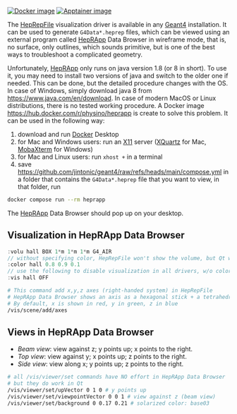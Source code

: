 [![Docker image](https://img.shields.io/badge/Docker-image-blue?style=flat)](https://hub.docker.com/r/physino/heprapp)
[![Apptainer image](https://img.shields.io/badge/Apptainer-image-red?style=flat)](https://cloud.sylabs.io/library/jintonic/geant4/vis)

The [HepRepFile][] visualization driver is available in any [Geant4][] installation. It can be used to generate `G4Data*.heprep` files, which can be viewed using an external program called [HepRApp][] Data Browser in wireframe mode, that is, no surface, only outlines, which sounds primitive, but is one of the best ways to troubleshoot a complicated geometry.

Unfortunately, [HepRApp][] only runs on java version 1.8 (or 8 in short). To use it, you may need to install two versions of java and switch to the older one if needed. This can be done, but the detailed procedure changes with the OS. In case of Windows, simply download java 8 from <https://www.java.com/en/download>. In case of modern MacOS or Linux distributions, there is no tested working procedure. A Docker image <https://hub.docker.com/r/physino/heprapp> is create to solve this problem. It can be used in the following way:

1. download and run [Docker][] Desktop
2. for Mac and Windows users: run an [X11][] server ([XQuartz][] for Mac, [MobaXterm][] for Windows)
3. for Mac and Linux users: run `xhost +` in a terminal
4. save <https://github.com/jintonic/geant4/raw/refs/heads/main/compose.yml> in a folder that contains the `G4Data*.heprep` file that you want to view, in that folder, run

```sh
docker compose run --rm heprapp
```

The [HepRApp][] Data Browser should pop up on your desktop.

## Visualization in HepRApp Data Browser

```cpp
:volu hall BOX 1*m 1*m 1*m G4_AIR
// without specifying color, HepRepFile won't show the volume, but Qt will
:color hall 0.8 0.9 0.1
// use the following to disable visualization in all drivers, w/o color
:vis hall OFF
```

```sh
# This command add x,y,z axes (right-handed system) in HepRepFile
# HepRApp Data Browser shows an axis as a hexagonal stick + a tetrahedra
# By default, x is shown in red, y in green, z in blue
/vis/scene/add/axes
```

## Views in HepRApp Data Browser

- *Beam view*: view against z; y points up; x points to the right.
- *Top view*: view against y; x points up; z points to the right.
- *Side view*: view along x; y points up; z points to the right.

```sh
# all /vis/viewer/set commands have NO effort in HepRApp Data Browser
# but they do work in Qt
/vis/viewer/set/upVector 0 1 0 # y points up
/vis/viewer/set/viewpointVector 0 0 1 # view against z (beam view)
/vis/viewer/set/background 0 0.17 0.21 # solarized color: base03
```

[HepRepFile]:http://geant4-userdoc.web.cern.ch/geant4-userdoc/UsersGuides/ForApplicationDeveloper/html/Visualization/visdrivers.html#heprepfile
[Geant4]: http://geant4.cern.ch
[HepRApp]: https://www.slac.stanford.edu/~perl/HepRApp
[XQuartz]: https://www.xquartz.org
[Docker]: https://docker.com
[MobaXterm]: https://mobaxterm.mobatek.net
[X11]: https://en.wikipedia.org/wiki/X_Window_System
